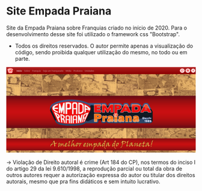 # Site Empada Praiana
Site da Empada Praiana sobre Franquias criado no início de 2020.
Para o desenvolvimento desse site foi utilizado o framework css "Bootstrap".
* Todos os direitos reservados. O autor permite apenas a visualização do código, sendo proibida qualquer utilização do mesmo, no todo ou em parte.

<img src = "https://github.com/thaynamarinss/EmpadaPraiana_Site/blob/master/screenshot/toposite.png" width="800">


-> Violação de Direito autoral é crime (Art 184 do CP), nos termos do inciso I do artigo 29 da lei 9.610/1998, a reprodução parcial ou total da obra de outros autores requer a autorização expressa do autor ou titular dos direitos autorais, mesmo que pra fins didáticos e sem intuito lucrativo.
